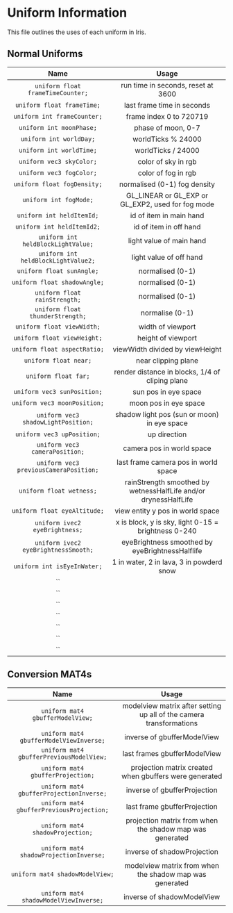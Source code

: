 # Uniform Information
This file outlines the uses of each uniform in Iris.


## Normal Uniforms
| **Name** |                         **Usage**                         |
|:----------------:|:-----------------------------------------------------------:|
|`uniform float frameTimeCounter;`|run time in seconds, reset at 3600|
|`uniform float frameTime;`|last frame time in seconds|
|`uniform int frameCounter;`|frame index 0 to 720719|
|`uniform int moonPhase;`|phase of moon, 0-7|
|`uniform int worldDay;`|worldTicks % 24000|
|`uniform int worldTime;`|worldTicks / 24000|
|`uniform vec3 skyColor;`|color of sky in rgb|
|`uniform vec3 fogColor;`|color of fog in rgb|
|`uniform float fogDensity;`|normalised (0-1) fog density|
|`uniform int fogMode;`|GL_LINEAR or GL_EXP or GL_EXP2, used for fog mode|
|`uniform int heldItemId;`|id of item in main hand|
|`uniform int heldItemId2;`|id of item in off hand|
|`uniform int heldBlockLightValue;`|light value of main hand|
|`uniform int heldBlockLightValue2;`|light value of off hand|
|`uniform float sunAngle;`|normalised (0-1)|
|`uniform float shadowAngle;`|normalised (0-1)|
|`uniform float rainStrength;`|normalised (0-1)|
|`uniform float thunderStrength;`|normalise (0-1)|
|`uniform float viewWidth;`|width of viewport|
|`uniform float viewHeight;`|height of viewport|
|`uniform float aspectRatio;`|viewWidth divided by viewHeight|
|`uniform float near;`|near clipping plane|
|`uniform float far;`|render distance in blocks, 1/4 of cliping plane|
|`uniform vec3 sunPosition;`|sun pos in eye space|
|`uniform vec3 moonPosition;`|moon pos in eye space|
|`uniform vec3 shadowLightPosition;`|shadow light pos (sun or moon) in eye space|
|`uniform vec3 upPosition;`|up direction|
|`uniform vec3 cameraPosition;`|camera pos in world space|
|`uniform vec3 previousCameraPosition;`|last frame camera pos in world space|
|`uniform float wetness;`|rainStrength smoothed by wetnessHalfLife and/or drynessHalfLife|
|`uniform float eyeAltitude;`|view entity y pos in world space|
|`uniform ivec2 eyeBrightness;`|x is block, y is sky, light 0-15 = brightness 0-240|
|`uniform ivec2 eyeBrightnessSmooth;`|eyeBrightness smoothed by eyeBrightnessHalflife|
|`uniform int isEyeInWater;`|1 in water, 2 in lava, 3 in powderd snow|
|``||
|``||
|``||
|``||
|``||
|``||
|``||

## Conversion MAT4s
| **Name** |                         **Usage**                         |
|:----------------:|:-----------------------------------------------------------:|
|`uniform mat4 gbufferModelView;`|modelview matrix after setting up all of the camera transformations|
|`uniform mat4 gbufferModelViewInverse;`|inverse of gbufferModelView|
|`uniform mat4 gbufferPreviousModelView;`|last frames gbufferModelView|
|`uniform mat4 gbufferProjection;`|projection matrix created when gbuffers were generated|
|`uniform mat4 gbufferProjectionInverse;`|inverse of gbufferProjection|
|`uniform mat4 gbufferPreviousProjection;`|last frame gbufferProjection|
|`uniform mat4 shadowProjection;`|projection matrix from when the shadow map was generated|
|`uniform mat4 shadowProjectionInverse;`|inverse of shadowProjection|
|`uniform mat4 shadowModelView;`|modelview matrix from when the shadow map was generated|
|`uniform mat4 shadowModelViewInverse;`|inverse of shadowModelView|
